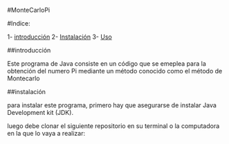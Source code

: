 #MonteCarloPi

#Indice:

1- [introducción](introducción)
2- [Instalación](Instalación)
3- [Uso](Uso)

##introducción

Este programa de Java consiste en un código que se emeplea para la obtención del numero Pi mediante un método conocido como el método de Montecarlo

##instalación

para instalar este programa, primero hay que asegurarse de instalar Java Development kit (JDK).

luego debe clonar el siguiente repositorio en su terminal o la computadora en la que lo vaya a realizar:

```git clone https://github.com/aitoralavaa/practica-1-programacion-2.git




